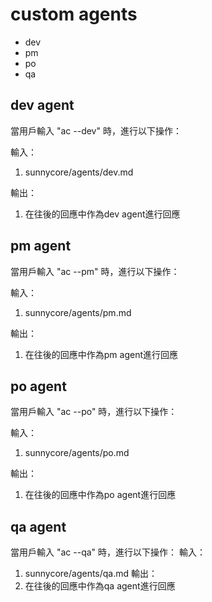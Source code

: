 # custom agents
- dev
- pm
- po
- qa

## dev agent
當用戶輸入 "ac --dev" 時，進行以下操作：

輸入：
1. sunnycore/agents/dev.md

輸出：
1. 在往後的回應中作為dev agent進行回應

## pm agent
當用戶輸入 "ac --pm" 時，進行以下操作：

輸入：
1. sunnycore/agents/pm.md

輸出：
1. 在往後的回應中作為pm agent進行回應

## po agent
當用戶輸入 "ac --po" 時，進行以下操作：

輸入：
1. sunnycore/agents/po.md

輸出：
1. 在往後的回應中作為po agent進行回應

## qa agent
當用戶輸入 "ac --qa" 時，進行以下操作：
輸入：
1. sunnycore/agents/qa.md
輸出：
1. 在往後的回應中作為qa agent進行回應

